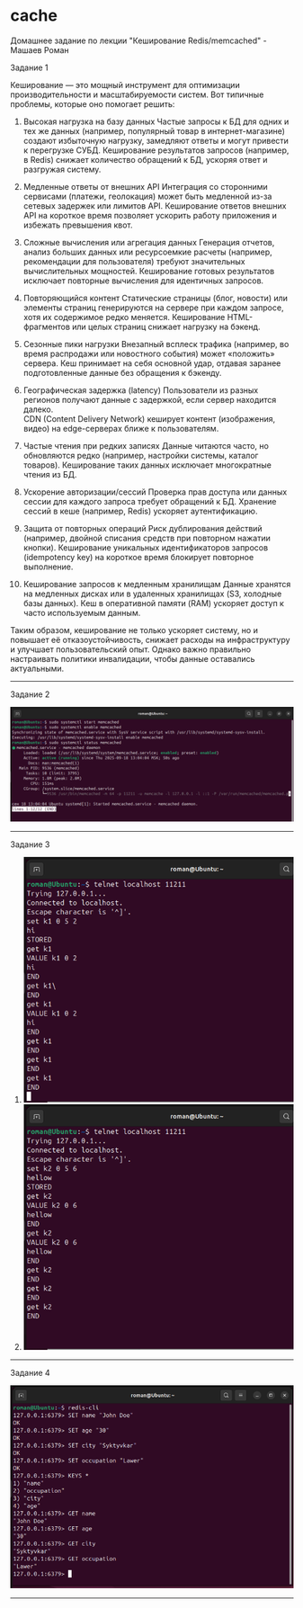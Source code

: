 # cache
Домашнее задание по лекции "Кеширование Redis/memcached" - Машаев Роман

Задание 1 

Кеширование — это мощный инструмент для оптимизации производительности и масштабируемости систем.
Вот типичные проблемы, которые оно помогает решить: 
1.	Высокая нагрузка на базу данных
Частые запросы к БД для одних и тех же данных (например, популярный товар в интернет-магазине)
создают избыточную нагрузку, замедляют ответы и могут привести к перегрузке СУБД. Кеширование результатов запросов
(например, в Redis) снижает количество обращений к БД, ускоряя ответ и разгружая систему.

2. Медленные ответы от внешних API
Интеграция со сторонними сервисами (платежи, геолокация) может быть медленной из-за сетевых задержек или лимитов API.
Кеширование ответов внешних API на короткое время позволяет ускорить работу приложения и избежать превышения квот.

3. Сложные вычисления или агрегация данных
Генерация отчетов, анализ больших данных или ресурсоемкие расчеты (например, рекомендации для пользователя) требуют
значительных вычислительных мощностей.  Кеширование готовых результатов исключает повторные вычисления для идентичных
запросов.

4. Повторяющийся контент
Статические страницы (блог, новости) или элементы страниц генерируются на сервере при каждом запросе, хотя их
содержимое редко меняется.  Кеширование HTML-фрагментов или целых страниц снижает нагрузку на бэкенд.

5. Сезонные пики нагрузки
Внезапный всплеск трафика (например, во время распродажи или новостного события) может «положить» сервера. 
Кеш принимает на себя основной удар, отдавая заранее подготовленные данные без обращения к бэкенду.

6. Географическая задержка (latency)
Пользователи из разных регионов получают данные с задержкой, если сервер находится далеко.  
CDN (Content Delivery Network) кеширует контент (изображения, видео) на edge-серверах ближе к пользователям.

7. Частые чтения при редких записях
Данные читаются часто, но обновляются редко (например, настройки системы, каталог товаров). 
Кеширование таких данных исключает многократные чтения из БД.

8. Ускорение авторизации/сессий
Проверка прав доступа или данных сессии для каждого запроса требует обращений к БД. 
Хранение сессий в кеше (например, Redis) ускоряет аутентификацию.

9. Защита от повторных операций
Риск дублирования действий (например, двойной списания средств при повторном нажатии кнопки). 
Кеширование уникальных идентификаторов запросов (idempotency key) на короткое время блокирует повторное выполнение.

10. Кеширование запросов к медленным хранилищам
Данные хранятся на медленных дисках или в удаленных хранилищах (S3, холодные базы данных).
Кеш в оперативной памяти (RAM) ускоряет доступ к часто используемым данным.

Таким образом, кеширование не только ускоряет систему, но и повышает её отказоустойчивость, 
снижает расходы на инфраструктуру и улучшает пользовательский опыт. Однако важно правильно настраивать
политики инвалидации, чтобы данные оставались актуальными.

____________________________________________________________________________________________________________________

Задание 2

![Cкриншот systemctl status memcached, где видно, что memcached запущен](https://github.com/Mazaich/cache/blob/main/Снимок%20экрана%20от%202025-09-18%2013-05-46.png?raw=true)

___________________________________________________________________________________________________________________

Задание 3
 
1. ![Скриншот, на котором видно, что спустя 5 секунд ключи удалились из базы](https://github.com/Mazaich/cache/blob/main/Снимок%20экрана%20от%202025-09-18%2014-16-31.png?raw=true)
2. ![Скриншот, на котором видно, что спустя 5 секунд ключи удалились из базы](https://github.com/Mazaich/cache/blob/main/Снимок%20экрана%20от%202025-09-18%2014-17-58.png?raw=true)

_____________________________________________________________________________________________________________________
Задание 4

![Скриншот операции в Redis](https://github.com/Mazaich/cache/blob/main/Снимок%20экрана%20от%202025-09-18%2014-35-13.png?raw=true)

_____________________________________________________________________________________________________________________
